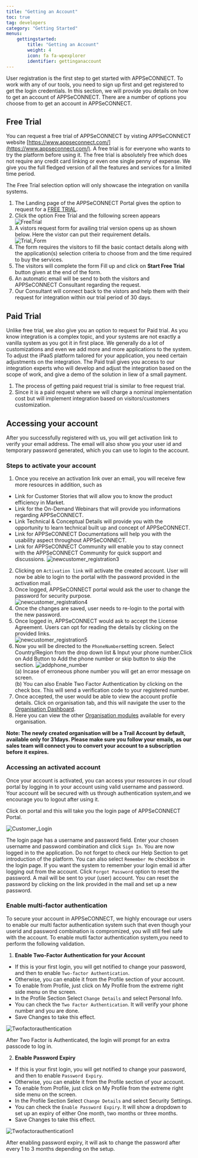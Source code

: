 ```yaml
---
title: "Getting an Account"
toc: true
tag: developers
category: "Getting Started"
menus: 
    gettingstarted:
        title: "Getting an Account"
        weight: 4
        icon: fa fa-wpexplorer
        identifier: gettinganaccount
---
```


User registration is the first step to get started with APPSeCONNECT. To work with any of our tools, you need to sign up first and get registered to get the login credentials. 
In this section, we will provide you details on how to get an account of APPSeCONNECT. There are a number of options you choose from to get an account in APPSeCONNECT. 

## Free Trial

You can request a free trial of APPSeCONNECT by visting APPSeCONNECT website [https://www.appseconnect.com/](https://www.appseconnect.com/). A free 
trial is for everyone who wants to try the platform before using it. The free trial is absolutely free which does not require any credit card linking 
or even one single penny of expense. We give you the full fledged version of all the features and services for a limited time period. 

The Free Trial selection option will only showcase the integration on vanilla systems.

1. The Landing page of the APPSeCONNECT Portal gives the option to request for a [FREE TRIAL](https://www.appseconnect.com/free-trial/).
2. Click the option Free Trial and the following screen appears  
![FreeTrial](/staticfiles/root/media/FreeTrial.png)
3. A vistors request form for availing trial version opens up as shown below. Here the vistor can put their requirement details.  
![Trial_Form](/staticfiles/root/media/Trial_Form.png)
4. The form requires the visitors to fill the basic contact details along with the application(s) selection criteria to choose from and the time required to buy the services.
5. The visitors will complete the form Fill up and click on **Start Free Trial** button given at the end of the form.
6. An automatic email will be send to both the visitors and APPSeCONNECT Consultant regarding the request.
7. Our Consultant will connect back to the vistors and help them with their request for integration within our trial period of 30 days.

## Paid Trial

Unlike free trial, we also give you an option to request for Paid trial. As you know integration is a complex topic, and your systems are not exactly 
a vanilla system as you got it in first place. We generally do a lot of customizations and even we add more and more applications to the system. To adjust 
the iPaaS platform tailored for your application, you need certain adjustments on the integration. The Paid trail gives you access to our 
integration experts who will develop and adjust the integration based on the scope of work, and give a demo of the solution in liew of a small payment. 


 1. The process of getting paid request trial is similar to free request trial.
 2. Since it is a paid request where we will charge a nominal implementation cost but will implement integration based on visitors/customers customization.
  

## Accessing your account

After you successfully registered with us, you will get activation link to verify your email address. The email will also show you your user id and 
temporary password generated, which you can use to login to the account. 

### Steps to activate your account

1. Once you receive an activation link over an email, you will receive few more resources in addition, such as
- Link for Customer Stories that will allow you to know the product efficiency in Market.
- Link for the On-Demand Webinars that will provide you informations regarding APPSeCONNECT.
- Link Technical & Conceptual Details will provide you with the opportunity to learn technical built up and concept of APPSeCONNECT.
- Link for APPSeCONNECT Documentations will help you with the usability aspect throughout APPSeCONNECT.
- Link for APPSeCONNECT Community will enable you to stay connect with the APPSeCONNECT Community for quick support and discussions.
![newcustomer_registration3](/staticfiles/root/media/newcustomer_registration3.png)  
2.	Clicking on `Activation link` will activate the created account. User will now be able to login to the portal with the password provided in the activation mail.  
3.	Once logged, APPSeCONNECT portal would ask the user to change the password for security purpose.    
![newcustomer_registration4](/staticfiles/root/media/newcustomer_registration4.png)  
4.	Once the changes are saved, user needs to re-login to the portal with the new password.  
5.	Once logged in, APPSeCONNECT would ask to accept the License Agreement. Users can opt for reading the details by clicking on the provided links.  
![newcustomer_registration5](/staticfiles/root/media/newcustomer_registration5.png)  
6. Now you will be directed to the `PhoneNumber`setting screen. Select Country/Region
from the drop down list & Input your phone number.Click on Add Button to Add the phone number
or skip button to skip the section. 
![addphone_number](/staticfiles/root/media/addphone_number.png)   
(a) Incase of erroneous phone number you will get an error message on screen.    
(b) You can also Enable Two Factor Authentication by clicking on the check box. This will
send a verification code to your registered number.    
7.	Once accepted, the user would be able to view the account profile details. Click on organisation tab, and this will navigate the user to the [Organisation Dashboard](https://docs.appseconnect.com/accessing%20portal/accessing-portal/#a-accessing-organization-dashboard).   
8.	Here you can view the other [Organisation modules](https://docs.appseconnect.com/accessing%20portal/accessing-portal/) available for every organisation.  

**Note: The newly created organisation will be a Trail Account by default, available only for 31days. Please make sure you follow your emails, as our 
sales team will connect you to convert your account to a subscription before it expires.** 

### Accessing an activated account

Once your account is activated, you can access your resources in our cloud portal by logging in to your account using valid username and password. Your account will be secured with us through authentication system,and we encourage
you to logout after using it. 

Click on portal and this will take you the login page of  APPSeCONNECT Portal.

![Customer_Login](/staticfiles/root/media/Customer_Login.png)

The login page has a username and password field. Enter your chosen username and password combination and click `Sign In`. 
You are now logged in to the application. Do not forget to check our Help Section to get introduction of the platform. You can also 
select `Remember Me` checkbox in the login page. If you want the system to remember your login email id after logging out from the account.
Click `Forgot Password` option to reset the password. A mail will be sent to your (user) account. You can reset the password by clicking on the link provided in the mail and set up a new password.

### Enable multi-factor authentication

To secure your account in APPSeCONNECT, we highly encourage our users to enable our multi factor authentication system such that even though your userid and password combination is compromized, you will still feel safe with the account. 
To enable mutli factor authentication system,you need to perform the following validation.

1. **Enable Two-Factor Authentication for your Account**

* If this is your first login, you will get notified to change your password, and then to enable `Two-factor Authentication`.
* Otherwise, you can enable it from the Profile section of your account.
* To enable from Profile, just click on My Profile from the extreme right side menu on the screen.
* In the Profile Section Select `Change Details` and select Personal Info.
* You can check the `Two Factor Authentication`. It will verify your phone number and you are done.
* Save Changes to take this effect.

![Twofactorauthentication](/staticfiles/root/media/twofactorauthentication.png)

After Two Factor is Authenticated, the login will prompt for an extra passcode to log in.

2. **Enable Password Expiry**

* If this is your first login, you will get notified to change your password, and then to enable `Password Expiry`.
* Otherwise, you can enable it from the Profile section of your account.
* To enable from Profile, just click on My Profile from the extreme right side menu on the screen.
* In the Profile Section Select `Change Details` and select Security Settings.
* You can check the `Enable Password Expiry`. It will show a dropdown to set up an expiry of either One month, two months or three months.
* Save Changes to take this effect.

![Twofactorauthentication1](/staticfiles/root/media/twofactorauthentication1.png)

After enabling password expiry, it will ask to change the password after every 1 to 3 months depending on the setup.